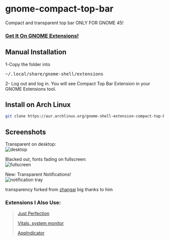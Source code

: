 # gnome-compact-top-bar
Compact and transparent top bar ONLY FOR GNOME 45!

### [Get It On GNOME Extensions!](https://extensions.gnome.org/extension/5669/compact-top-bar/)

## Manual Installation
1-Copy the folder into
<pre>
~/.local/share/gnome-shell/extensions
</pre>
2- Log out and log in. You will see Compact Top Bar Extension in your GNOME Extensions tool.

## Install on Arch Linux

```sh
git clone https://aur.archlinux.org/gnome-shell-extension-compact-top-bar && cd gnome-shell-extension-compact-top-bar && makepkg -sfri
```

## Screenshots

Transparent on desktop:  
![desktop](https://raw.githubusercontent.com/metehan-arslan/gnome-compact-top-bar/main/screnshots/Screenshot%20from%202023-01-12%2022-17-55.png)

Blacked out, fonts fading on fullscreen:  
![fullscreen](https://raw.githubusercontent.com/metehan-arslan/gnome-compact-top-bar/main/screnshots/Screenshot%20from%202023-01-12%2022-17-59.png)

New: Transparent Notifications!  
![notification tray](https://raw.githubusercontent.com/metehan-arslan/gnome-compact-top-bar/main/screnshots/Screenshot%20from%202023-01-12%2022-18-10.png)

transparency forked from [zhangai](https://github.com/zhanghai/gnome-shell-extension-transparent-top-bar) big thanks to him

### Extensions I Also Use:  
>[Just Perfection](https://gitlab.gnome.org/jrahmatzadeh/just-perfection)
>
>[Vitals, system monitor](https://github.com/corecoding/Vitals)
>
>[AppIndicator](https://github.com/ubuntu/gnome-shell-extension-appindicator)
